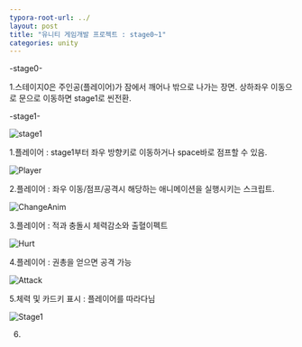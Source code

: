 ```yaml
---
typora-root-url: ../
layout: post
title: "유니티 게임개발 프로젝트 : stage0~1"
categories: unity
---
```


-stage0-

1.스테이지0은 주인공(플레이어)가 잠에서 깨어나 밖으로 나가는 장면. 상하좌우 이동으로 문으로 이동하면 stage1로 씬전환.
<script src="https://gist.github.com/studioKjm/18ed157d27be8286444add2c2f1b4cf8.js"></script>

<script src="https://gist.github.com/studioKjm/fddfd4935071feeafc1fd2e1a94fb8c3.js"></script>


-stage1-


![stage1](https://user-images.githubusercontent.com/117446950/204123809-b356b3ec-9923-4846-a4c6-484818863e60.PNG)


1.플레이어 : stage1부터 좌우 방향키로 이동하거나 space바로 점프할 수 있음.


![Player](https://user-images.githubusercontent.com/117446950/205442037-81bb92bc-b5c3-4c5f-a0ed-40479f76bdda.PNG)


<script src="https://gist.github.com/studioKjm/8d67428064380a9eb2fca47bc16f43ce.js"></script>


2.플레이어 : 좌우 이동/점프/공격시 해당하는 애니메이션을 실행시키는 스크립트.

<script src="https://gist.github.com/studioKjm/6e07ec2ea74f4188d58143ce5dcb577c.js"></script>

![ChangeAnim](https://user-images.githubusercontent.com/117446950/204123803-3bceea26-a917-421b-9425-20b12b30bff9.PNG)

3.플레이어 : 적과 충돌시 체력감소와 출혈이펙트

![Hurt](https://user-images.githubusercontent.com/117446950/205442046-2ba70642-0450-4941-ac4a-6e28a287bed3.PNG)

<script src="https://gist.github.com/studioKjm/45f5b47ef66da69bce4bed335e6c622e.js"></script>

4.플레이어 : 권총을 얻으면 공격 가능

![Attack](https://user-images.githubusercontent.com/117446950/205442388-bb3f7576-6ee9-444c-a967-f097f6e3e36c.PNG)

<script src="https://gist.github.com/studioKjm/49472caf5b5404e08c9b8c8c3a54894f.js"></script>

5.체력 및 카드키 표시 : 플레이어를 따라다님

![Stage1](https://user-images.githubusercontent.com/117446950/205479960-c114fd83-01d4-45e3-bef7-62c7f5bcd976.PNG)

<script src="https://gist.github.com/studioKjm/b60862b8a482161c66d7f2083e920345.js"></script>

6.


